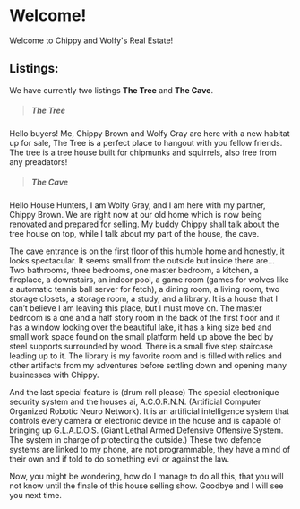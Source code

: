 Welcome!
==========

Welcome to Chippy and Wolfy's Real Estate!

## Listings:

We have currently two listings **The Tree** and **The Cave**.


>##### The Tree
Hello buyers! Me, Chippy Brown and Wolfy Gray are here with a new habitat up for sale, The Tree is a perfect place to hangout with you fellow friends. The tree is a   tree house built for chipmunks and squirrels, also free from any preadators! 


>##### The Cave
Hello House Hunters, I am Wolfy Gray, and I am here with my partner, Chippy Brown. We are right now at our old home which is now being renovated and prepared for       selling. My buddy Chippy shall talk about the tree house on top, while I talk about my part of the house, the cave.

The cave entrance is on the first floor of this humble home and honestly, it looks spectacular. It seems small from the outside but inside there are… Two bathrooms,   three bedrooms, one master bedroom, a kitchen, a fireplace, a downstairs, an indoor pool, a game room (games for wolves like a automatic tennis ball server for fetch), a dining room, a living room, two storage closets, a storage room, a study, and a library. It is a house that I can’t believe I am leaving this place, but I must move on. The master bedroom is a one and a half story room in the back of the first floor and it has a window looking over the beautiful lake, it has a king size bed and   small work space found on the small platform held up above the bed  by steel supports surrounded by wood. There is a small five step staircase leading up to it.
The library is my favorite room and is filled with relics and other artifacts from my adventures before settling down and opening many businesses with Chippy.

And the last special feature is (drum roll please) The special electronique security system and the houses ai, A.C.O.R.N.N. (Artificial Computer Organized Robotic     Neuro Network). It is an artificial intelligence system that controls every camera or electronic device in the house and is capable of bringing up G.L.A.D.O.S. (Giant Lethal Armed Defensive Offensive System. The system in charge of protecting the outside.) These two defence systems are linked to my phone, are not programmable, they have a mind of their own and if told to do something evil or against the law.


Now, you might be wondering, how do I manage to do all this, that you will not know until the finale of this house selling show. Goodbye and I will see you next time.

